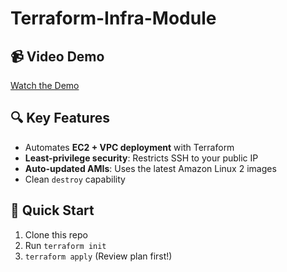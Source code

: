 # Terraform-Infra-Module

## 📹 Video Demo  
[Watch the Demo](https://www.loom.com/share/3590698bd5604e3d87a0f11887def972?sid=ed4e75b0-26b3-492e-85bb-6d6ffdadc3c8)

## 🔍 Key Features  
- Automates **EC2 + VPC deployment** with Terraform  
- **Least-privilege security**: Restricts SSH to your public IP  
- **Auto-updated AMIs**: Uses the latest Amazon Linux 2 images  
- Clean `destroy` capability  

## 🚀 Quick Start  
1. Clone this repo  
2. Run `terraform init`  
3. `terraform apply` (Review plan first!)  
